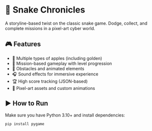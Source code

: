 # 🐍 Snake Chronicles

A storyline-based twist on the classic snake game. Dodge, collect, and complete missions in a pixel-art cyber world.

## 🎮 Features
- 🍎 Multiple types of apples (including golden)
- 🎯 Mission-based gameplay with level progression
- 🧱 Obstacles and animated elements
- 🎧 Sound effects for immersive experience
- 🏆 High score tracking (JSON-based)
- 🎨 Pixel-art assets and custom animations

## ▶️ How to Run
Make sure you have Python 3.10+ and install dependencies:

```bash
pip install pygame
